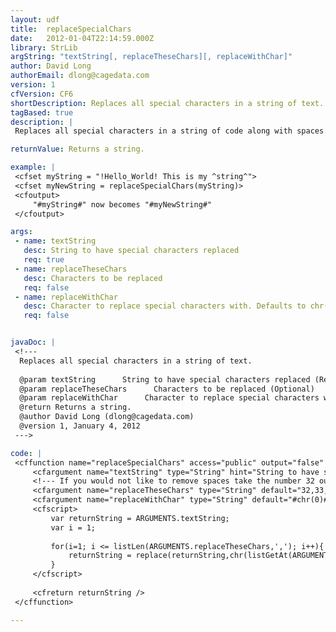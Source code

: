 ```yaml
---
layout: udf
title:  replaceSpecialChars
date:   2012-01-04T22:14:59.000Z
library: StrLib
argString: "textString[, replaceTheseChars][, replaceWithChar]"
author: David Long
authorEmail: dlong@cagedata.com
version: 1
cfVersion: CF6
shortDescription: Replaces all special characters in a string of text.
tagBased: true
description: |
 Replaces all special characters in a string of code along with spaces.  Code can easily be chaged to exclude spaces.

returnValue: Returns a string.

example: |
 <cfset myString = "!Hello_World! This is my ^string^">
 <cfset myNewString = replaceSpecialChars(myString)>
 <cfoutput>
     "#myString#" now becomes "#myNewString#"
 </cfoutput>

args:
 - name: textString
   desc: String to have special characters replaced
   req: true
 - name: replaceTheseChars
   desc: Characters to be replaced
   req: false
 - name: replaceWithChar
   desc: Character to replace special characters with. Defaults to chr(0).
   req: false


javaDoc: |
 <!---
  Replaces all special characters in a string of text.
  
  @param textString      String to have special characters replaced (Required)
  @param replaceTheseChars      Characters to be replaced (Optional)
  @param replaceWithChar      Character to replace special characters with. Defaults to chr(0). (Optional)
  @return Returns a string. 
  @author David Long (dlong@cagedata.com) 
  @version 1, January 4, 2012 
 --->

code: |
 <cffunction name="replaceSpecialChars" access="public" output="false" returntype="String">
     <cfargument name="textString" type="String" hint="String to have special characters replaced">
     <!--- If you would not like to remove spaces take the number 32 out of the list.--->
     <cfargument name="replaceTheseChars" type="String" default="32,33,34,35,36,37,38,39,40,41,42,43,44,45,46,47,58,59,60,61,62,63,64,91,92,93,94,95,96,123,124,126" required="false" hint="Characters to be replaced">
     <cfargument name="replaceWithChar" type="String" default="#chr(0)#" required="no" hint="Character to replace special characters with.">
     <cfscript>
         var returnString = ARGUMENTS.textString;
         var i = 1;
         
         for(i=1; i <= listLen(ARGUMENTS.replaceTheseChars,','); i++){
             returnString = replace(returnString,chr(listGetAt(ARGUMENTS.replaceTheseChars,i)),ARGUMENTS.replaceWithChar,'all');
         }
     </cfscript>
     
     <cfreturn returnString />
 </cffunction>

---
```


